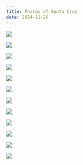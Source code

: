 ```yaml
---
title: Photos of Santa Cruz 
date: 2024-11-26
---
```


![](https://pic.fallen.moe/SC/001.jpg)

![](https://pic.fallen.moe/SC/002.jpg)

![](https://pic.fallen.moe/SC/003.jpg)

![](https://pic.fallen.moe/SC/004.jpg)

![](https://pic.fallen.moe/SC/005.jpg)

![](https://pic.fallen.moe/SC/006.jpg)

![](https://pic.fallen.moe/SC/007.jpg)

![](https://pic.fallen.moe/SC/008.jpg)

![](https://pic.fallen.moe/SC/009.jpg)

![](https://pic.fallen.moe/SC/010.jpg)

![](https://pic.fallen.moe/SC/011.jpg)

![](https://pic.fallen.moe/SC/012.jpg)
